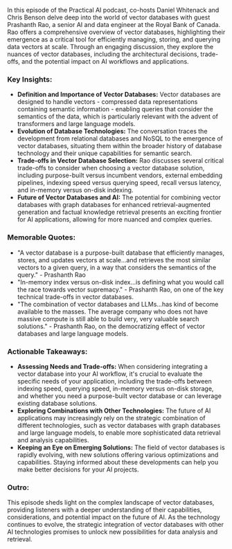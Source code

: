 In this episode of the Practical AI podcast, co-hosts Daniel Whitenack and Chris Benson delve deep into the world of vector databases with guest Prashanth Rao, a senior AI and data engineer at the Royal Bank of Canada. Rao offers a comprehensive overview of vector databases, highlighting their emergence as a critical tool for efficiently managing, storing, and querying data vectors at scale. Through an engaging discussion, they explore the nuances of vector databases, including the architectural decisions, trade-offs, and the potential impact on AI workflows and applications.

### Key Insights:
- **Definition and Importance of Vector Databases:** Vector databases are designed to handle vectors - compressed data representations containing semantic information - enabling queries that consider the semantics of the data, which is particularly relevant with the advent of transformers and large language models.
- **Evolution of Database Technologies:** The conversation traces the development from relational databases and NoSQL to the emergence of vector databases, situating them within the broader history of database technology and their unique capabilities for semantic search.
- **Trade-offs in Vector Database Selection:** Rao discusses several critical trade-offs to consider when choosing a vector database solution, including purpose-built versus incumbent vendors, external embedding pipelines, indexing speed versus querying speed, recall versus latency, and in-memory versus on-disk indexing.
- **Future of Vector Databases and AI:** The potential for combining vector databases with graph databases for enhanced retrieval-augmented generation and factual knowledge retrieval presents an exciting frontier for AI applications, allowing for more nuanced and complex queries.

### Memorable Quotes:
- "A vector database is a purpose-built database that efficiently manages, stores, and updates vectors at scale...and retrieves the most similar vectors to a given query, in a way that considers the semantics of the query." - Prashanth Rao
- "In-memory index versus on-disk index...is defining what you would call the race towards vector supremacy." - Prashanth Rao, on one of the key technical trade-offs in vector databases.
- "The combination of vector databases and LLMs...has kind of become available to the masses. The average company who does not have massive compute is still able to build very, very valuable search solutions." - Prashanth Rao, on the democratizing effect of vector databases and large language models.

### Actionable Takeaways:
- **Assessing Needs and Trade-offs:** When considering integrating a vector database into your AI workflow, it's crucial to evaluate the specific needs of your application, including the trade-offs between indexing speed, querying speed, in-memory versus on-disk storage, and whether you need a purpose-built vector database or can leverage existing database solutions.
- **Exploring Combinations with Other Technologies:** The future of AI applications may increasingly rely on the strategic combination of different technologies, such as vector databases with graph databases and large language models, to enable more sophisticated data retrieval and analysis capabilities.
- **Keeping an Eye on Emerging Solutions:** The field of vector databases is rapidly evolving, with new solutions offering various optimizations and capabilities. Staying informed about these developments can help you make better decisions for your AI projects.

### Outro:
This episode sheds light on the complex landscape of vector databases, providing listeners with a deeper understanding of their capabilities, considerations, and potential impact on the future of AI. As the technology continues to evolve, the strategic integration of vector databases with other AI technologies promises to unlock new possibilities for data analysis and retrieval.
